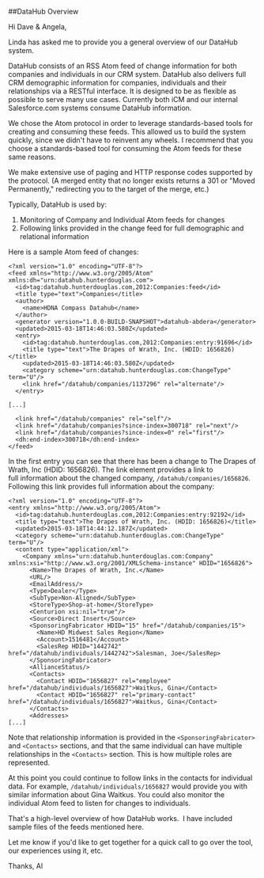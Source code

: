 ##DataHub Overview

Hi Dave & Angela,

Linda has asked me to provide you a general overview of our DataHub system.

DataHub consists of an RSS Atom feed of change information for both companies and individuals in our CRM system. DataHub also delivers full CRM demographic information for companies, individuals and their relationships via a RESTful interface.  It is designed to be as flexible as possible to serve many use cases.  Currently both iCM and our internal Salesforce.com systems consume DataHub information.

We chose the Atom protocol in order to leverage standards-based tools for creating and consuming these feeds.  This  allowed us to build the system quickly, since we didn't have to reinvent any wheels.  I recommend that you choose a standards-based tool for consuming the Atom feeds for these same reasons. 

We make extensive use of paging and HTTP response codes supported by the protocol. (A merged entity that no longer exists returns a 301 or "Moved Permanently," redirecting you to the target of the merge, etc.)

Typically, DataHub is used by:

1. Monitoring of Company and Individual Atom feeds for changes
2. Following links provided in the change feed for full demographic and relational information

Here is a sample Atom feed of changes:
````
<?xml version="1.0" encoding="UTF-8"?>
<feed xmlns="http://www.w3.org/2005/Atom" xmlns:dh="urn:datahub.hunterdouglas.com">
  <id>tag:datahub.hunterdouglas.com,2012:Companies:feed</id>
  <title type="text">Companies</title>
  <author>
    <name>HDNA Compass Datahub</name>
  </author>
  <generator version="1.0.0-BUILD-SNAPSHOT">datahub-abdera</generator>
  <updated>2015-03-18T14:46:03.580Z</updated>
  <entry>
    <id>tag:datahub.hunterdouglas.com,2012:Companies:entry:91696</id>
    <title type="text">The Drapes of Wrath, Inc. (HDID: 1656826)</title>
    <updated>2015-03-18T14:46:03.580Z</updated>
    <category scheme="urn:datahub.hunterdouglas.com:ChangeType" term="U"/>
    <link href="/datahub/companies/1137296" rel="alternate"/>
  </entry>

[...]

  <link href="/datahub/companies" rel="self"/>
  <link href="/datahub/companies?since-index=300718" rel="next"/>
  <link href="/datahub/companies?since-index=0" rel="first"/>
  <dh:end-index>300718</dh:end-index>
</feed>
````
In the first entry you can see that there has been a change to The Drapes of Wrath, Inc (HDID: 1656826). The link element provides a link to full information about the changed company, ```/datahub/companies/1656826```.  Following this link provides full information about the company:
````
<?xml version="1.0" encoding="UTF-8"?>
<entry xmlns="http://www.w3.org/2005/Atom">
  <id>tag:datahub.hunterdouglas.com,2012:Companies:entry:92192</id>
  <title type="text">The Drapes of Wrath, Inc. (HDID: 1656826)</title>
  <updated>2015-03-18T14:44:12.187Z</updated>
  <category scheme="urn:datahub.hunterdouglas.com:ChangeType" term="U"/>
  <content type="application/xml">
    <Company xmlns="urn:datahub.hunterdouglas.com:Company" xmlns:xsi="http://www.w3.org/2001/XMLSchema-instance" HDID="1656826">
      <Name>The Drapes of Wrath, Inc.</Name>
      <URL/>
      <EmailAddress/>
      <Type>Dealer</Type>
      <SubType>Non-Aligned</SubType>
      <StoreType>Shop-at-home</StoreType>
      <Centurion xsi:nil="true"/>
      <Source>Direct Insert</Source>
      <SponsoringFabricator HDID="15" href="/datahub/companies/15">
        <Name>HD Midwest Sales Region</Name>
        <Account>1516481</Account>
        <SalesRep HDID="1442742" href="/datahub/individuals/1442742">Salesman, Joe</SalesRep>
      </SponsoringFabricator>
      <AllianceStatus/>
      <Contacts>
        <Contact HDID="1656827" rel="employee" href="/datahub/individuals/1656827">Waitkus, Gina</Contact>
        <Contact HDID="1656827" rel="primary-contact" href="/datahub/individuals/1656827">Waitkus, Gina</Contact>
      </Contacts>
      <Addresses>
[...]
````
Note that relationship information is provided in the ````<SponsoringFabricator>```` and ````<Contacts>```` sections, and that the same individual can have multiple relationships in the ````<Contacts>```` section. This is how multiple roles are represented.

At this point you could continue to follow links in the contacts for individual data. For example, ````/datahub/individuals/1656827```` would provide you with similar information about Gina Waitkus.  You could also monitor the individual Atom feed to listen for changes to individuals.

That's a high-level overview of how DataHub works.  I have included sample files of the feeds mentioned here.

Let me know if you'd like to get together for a quick call to go over the tool, our experiences using it, etc.

Thanks,
Al
